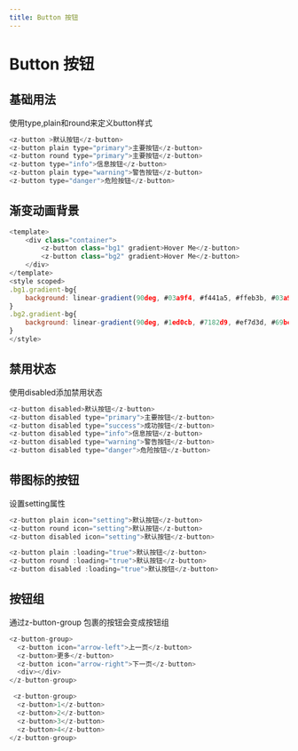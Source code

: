 ```yaml
---
title: Button 按钮
---
```


# Button 按钮

## 基础用法
使用type,plain和round来定义button样式



<ClientOnly>
<ButtonDemo></ButtonDemo>
</ClientOnly>

```javascript
<z-button >默认按钮</z-button>
<z-button plain type="primary">主要按钮</z-button>
<z-button round type="primary">主要按钮</z-button>
<z-button type="info">信息按钮</z-button>
<z-button plain type="warning">警告按钮</z-button>
<z-button type="danger">危险按钮</z-button>
```

## 渐变动画背景

<ClientOnly>
<ButtonGraient></ButtonGraient>
</ClientOnly>

```javascript
<template>
    <div class="container">
        <z-button class="bg1" gradient>Hover Me</z-button>
        <z-button class="bg2" gradient>Hover Me</z-button>
    </div>
</template>
<style scoped>
.bg1.gradient-bg{
    background: linear-gradient(90deg, #03a9f4, #f441a5, #ffeb3b, #03a9f4);
}
.bg2.gradient-bg{
    background: linear-gradient(90deg, #1ed0cb, #7182d9, #ef7d3d, #69bce0);
}
</style>
```

## 禁用状态
使用disabled添加禁用状态


<ClientOnly>
<ButtonDisabled></ButtonDisabled>
</ClientOnly>

```javascript
<z-button disabled>默认按钮</z-button>
<z-button disabled type="primary">主要按钮</z-button>
<z-button disabled type="success">成功按钮</z-button>
<z-button disabled type="info">信息按钮</z-button>
<z-button disabled type="warning">警告按钮</z-button>
<z-button disabled type="danger">危险按钮</z-button>
```

## 带图标的按钮

设置setting属性

<ClientOnly>
<ButtonIcon></ButtonIcon>
</ClientOnly>

```javascript
<z-button plain icon="setting">默认按钮</z-button>
<z-button round icon="setting">默认按钮</z-button>
<z-button disabled icon="setting">默认按钮</z-button>

<z-button plain :loading="true">默认按钮</z-button>
<z-button round :loading="true">默认按钮</z-button>
<z-button disabled :loading="true">默认按钮</z-button>

```

## 按钮组

通过z-button-group 包裹的按钮会变成按钮组

<ClientOnly>
<ButtonGroup></ButtonGroup>
</ClientOnly>

```javascript
<z-button-group>
  <z-button icon="arrow-left">上一页</z-button>
  <z-button>更多</z-button>
  <z-button icon="arrow-right">下一页</z-button>
  <div></div>
</z-button-group>

 <z-button-group>
  <z-button>1</z-button>
  <z-button>2</z-button>
  <z-button>3</z-button>
  <z-button>4</z-button>
</z-button-group>
```